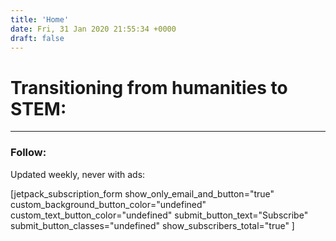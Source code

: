 ```yaml
---
title: 'Home'
date: Fri, 31 Jan 2020 21:55:34 +0000
draft: false
---
```


Transitioning from humanities to STEM:
======================================

* * *

### Follow:

Updated weekly, never with ads:

\[jetpack\_subscription\_form show\_only\_email\_and\_button="true" custom\_background\_button\_color="undefined" custom\_text\_button\_color="undefined" submit\_button\_text="Subscribe" submit\_button\_classes="undefined" show\_subscribers\_total="true" \]
